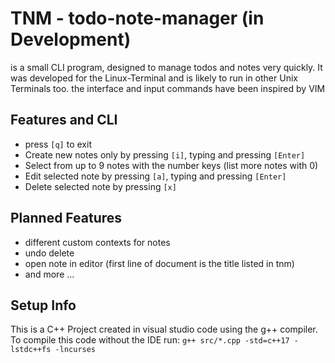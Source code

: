 # TNM - todo-note-manager (in Development)
is a small CLI program, designed to manage todos and notes very quickly. It was developed for the Linux-Terminal and is likely to run in other Unix Terminals too.
the interface and input commands have been inspired by VIM

## Features and CLI
* press `[q]` to exit
* Create new notes only by pressing `[i]`, typing and pressing `[Enter]`
* Select from up to 9 notes with the number keys (list more notes with 0)
* Edit selected note by pressing `[a]`, typing and pressing `[Enter]`
* Delete selected note by pressing `[x]`

## Planned Features
* different custom contexts for notes
* undo delete
* open note in editor (first line of document is the title listed in tnm)
* and more ...

## Setup Info
This is a C++ Project created in visual studio code using the g++ compiler. To compile this code without the IDE run:
`g++ src/*.cpp -std=c++17 -lstdc++fs -lncurses`
